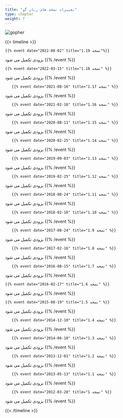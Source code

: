 ```yaml
---
title: "تغییرات نسخه های زبان گو"
type: chapter
weight: 7
---
```


 ![gopher](../../assets/img/content/changes/logo.png)
 

{{< timeline >}}

    {{% event date="2022-08-02" title="نسخه 1.19"%}}
بزودی تکمیل می شود
    {{% /event %}}

    {{% event date="2022-03-15" title="نسخه 1.18" %}}
بزودی تکمیل می شود
    {{% /event %}}

       {{% event date="2021-08-16" title="نسخه 1.17" %}}
بزودی تکمیل می شود
    {{% /event %}}

       {{% event date="2021-02-16" title="نسخه 1.16" %}}
بزودی تکمیل می شود
    {{% /event %}}

       {{% event date="2020-08-11" title="نسخه 1.15" %}}
بزودی تکمیل می شود
    {{% /event %}}

       {{% event date="2020-02-25" title="نسخه 1.14" %}}
بزودی تکمیل می شود
    {{% /event %}}

       {{% event date="2019-09-03" title="نسخه 1.13" %}}
بزودی تکمیل می شود
    {{% /event %}}

       {{% event date="2019-02-25" title="نسخه 1.12" %}}
بزودی تکمیل می شود
    {{% /event %}}

       {{% event date="2018-08-24" title="نسخه 1.11" %}}
بزودی تکمیل می شود
    {{% /event %}}

       {{% event date="2018-02-16" title="نسخه 1.10" %}}
بزودی تکمیل می شود
    {{% /event %}}

       {{% event date="2017-08-24" title="نسخه 1.9" %}}
بزودی تکمیل می شود
    {{% /event %}}

       {{% event date="2017-02-16" title="نسخه 1.8" %}}
بزودی تکمیل می شود
    {{% /event %}}

       {{% event date="2016-08-15" title="نسخه 1.7" %}}
بزودی تکمیل می شود
    {{% /event %}}


    {{% event date="2016-02-17" title="نسخه 1.6" %}}
بزودی تکمیل می شود
    {{% /event %}}


    {{% event date="2015-08-19" title="نسخه 1.5" %}}
بزودی تکمیل می شود
    {{% /event %}}

       {{% event date="2014-12-10" title="نسخه 1.4" %}}
بزودی تکمیل می شود
    {{% /event %}}

       {{% event date="2014-06-18" title="نسخه 1.3" %}}
بزودی تکمیل می شود
    {{% /event %}}

       {{% event date="2013-12-01" title="نسخه 1.2" %}}
بزودی تکمیل می شود
    {{% /event %}}

       {{% event date="2013-05-13" title="نسخه 1.1" %}}
بزودی تکمیل می شود
    {{% /event %}}

       {{% event date="2012-03-28" title="نسخه 1" %}}
بزودی تکمیل می شود
    {{% /event %}}

{{< /timeline >}}
